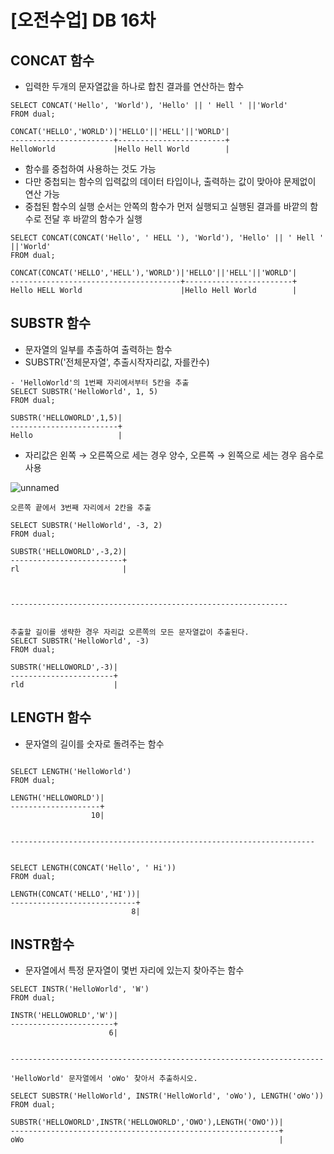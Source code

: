 # [오전수업] DB 16차
## CONCAT 함수
- 입력한 두개의 문자열값을 하나로 합친 결과를 연산하는 함수

```
SELECT CONCAT('Hello', 'World'), 'Hello' || ' Hell ' ||'World'
FROM dual;

CONCAT('HELLO','WORLD')|'HELLO'||'HELL'||'WORLD'|
-----------------------+------------------------+
HelloWorld             |Hello Hell World        |
```

- 함수를 중첩하여 사용하는 것도 가능
- 다만 중첩되는 함수의 입력값의 데이터 타입이나, 출력하는 값이 맞아야 문제없이 연산 가능
- 중첩된 함수의 실행 순서는 안쪽의 함수가 먼저 실행되고 실행된 결과를 바깥의 함수로 전달 후 바깥의 함수가 실행
```
SELECT CONCAT(CONCAT('Hello', ' HELL '), 'World'), 'Hello' || ' Hell ' ||'World'
FROM dual;

CONCAT(CONCAT('HELLO','HELL'),'WORLD')|'HELLO'||'HELL'||'WORLD'|
--------------------------------------+------------------------+
Hello HELL World                      |Hello Hell World        |
```

## SUBSTR 함수
- 문자열의 일부를 추출하여 출력하는 함수
- SUBSTR('전체문자열', 추출시작자리값, 자를칸수)

```
- 'HelloWorld'의 1번째 자리에서부터 5칸을 추출
SELECT SUBSTR('HelloWorld', 1, 5)
FROM dual;

SUBSTR('HELLOWORLD',1,5)|
------------------------+
Hello                   |

```

- 자리값은 왼쪽 → 오른쪽으로 세는 경우 양수, 오른쪽 → 왼쪽으로 세는 경우 음수로 사용

![unnamed](https://user-images.githubusercontent.com/95197594/161176836-a5d512cf-bcca-41ce-8cdb-99fb0935917f.png)


```
오른쪽 끝에서 3번째 자리에서 2칸을 추출

SELECT SUBSTR('HelloWorld', -3, 2)
FROM dual;

SUBSTR('HELLOWORLD',-3,2)|
-------------------------+
rl                       |



--------------------------------------------------------------


추출할 길이를 생략한 경우 자리값 오른쪽의 모든 문자열값이 추출된다.
SELECT SUBSTR('HelloWorld', -3)
FROM dual;

SUBSTR('HELLOWORLD',-3)|
-----------------------+
rld                    |

```

## LENGTH 함수
- 문자열의 길이를 숫자로 돌려주는 함수
```

SELECT LENGTH('HelloWorld')
FROM dual;

LENGTH('HELLOWORLD')|
--------------------+
                  10|


--------------------------------------------------------------------  


SELECT LENGTH(CONCAT('Hello', ' Hi'))
FROM dual;

LENGTH(CONCAT('HELLO','HI'))|
----------------------------+
                           8|

```

## INSTR함수
- 문자열에서 특정 문자열이 몇번 자리에 있는지 찾아주는 함수
```
SELECT INSTR('HelloWorld', 'W')
FROM dual;

INSTR('HELLOWORLD','W')|
-----------------------+
                      6|
                      
                      
----------------------------------------------------------------------

'HelloWorld' 문자열에서 'oWo' 찾아서 추출하시오.

SELECT SUBSTR('HelloWorld', INSTR('HelloWorld', 'oWo'), LENGTH('oWo'))
FROM dual;

SUBSTR('HELLOWORLD',INSTR('HELLOWORLD','OWO'),LENGTH('OWO'))|
------------------------------------------------------------+
oWo                                                         |

```

